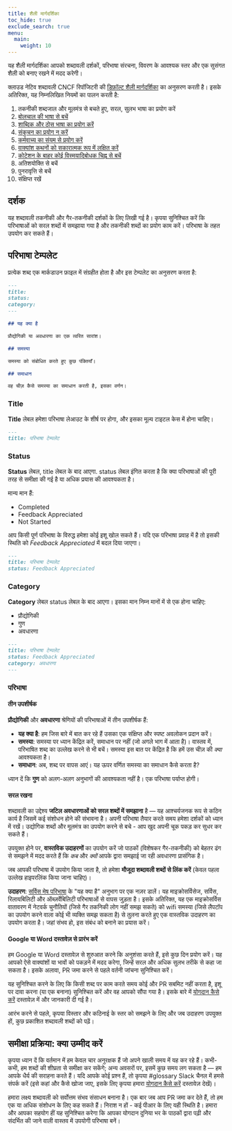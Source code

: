 ```yaml
---
title: शैली मार्गदर्शिका
toc_hide: true
exclude_search: true
menu:
  main:
    weight: 10
---
```


यह शैली मार्गदर्शिका आपको शब्दावली दर्शकों, परिभाषा संरचना, विवरण के आवश्यक स्तर और एक सुसंगत शैली को बनाए रखने में मदद करेगी।

क्लाउड नेटिव शब्दावली CNCF रिपॉजिटरी की [डिफ़ॉल्ट शैली मार्गदर्शिका](https://github.com/cncf/foundation/blob/master/style-guide.md) का अनुसरण करती है। इसके अतिरिक्त, यह निम्नलिखित नियमों का पालन करती है:

1. तकनीकी शब्दजाल और मूलमंत्र से बचते हुए, सरल, सुलभ भाषा का प्रयोग करें
2. [बोलचाल की भाषा से बचें](https://en.wikipedia.org/wiki/Colloquialism)
3. [शाब्दिक और ठोस भाषा का प्रयोग करें](http://guidetogrammar.org/grammar/composition/abstract.htm)
4. [संकुचन का प्रयोग न करें](https://en.wikipedia.org/wiki/Contraction_(grammar))
5. [कर्मवाच्य का संयम से प्रयोग करें](https://www.ef.com/ca/english-resources/english-grammar/passive-voice/)
6. [वाक्यांश कथनों को सकारात्मक रूप में लक्षित करें](https://examples.yourdictionary.com/positive-sentence-examples.html) 
7. [कोटेशन के बाहर कोई विस्मयादिबोधक चिह्न से बचें](https://www.grammarly.com/blog/exclamation-mark/)
8. अतिशयोक्ति से बचें
9. पुनरावृत्ति से बचें
10. संक्षिप्त रखें

## दर्शक

यह शब्दावली तकनीकी और गैर-तकनीकी दर्शकों के लिए लिखी गई है। कृपया सुनिश्चित करें कि परिभाषाओं को सरल शब्दों में समझाया गया है और तकनीकी शब्दों का प्रयोग काम करें। परिभाषा के तहत उपयोग कर सकते हैं।

## परिभाषा टेम्पलेट

प्रत्येक शब्द एक मार्कडाउन फ़ाइल में संग्रहीत होता है और इस टेम्पलेट का अनुसरण करता है:

```md
---
title: 
status: 
category: 
---

## यह क्या है

प्रौद्योगिकी या अवधारणा का एक त्वरित सारांश।

## समस्या

समस्या को संबोधित करते हुए कुछ पंक्तियाँ।

## समाधान

वह चीज़ कैसे समस्या का समाधान करती है, इसका वर्णन।
```

### Title

**Title** लेबल हमेशा परिभाषा लेआउट के शीर्ष पर होगा, और इसका मूल्य टाइटल केस में होना चाहिए।

```md
---
title: परिभाषा टेम्पलेट
```

### Status

**Status** लेबल, title लेबल के बाद आएगा. status लेबल इंगित करता है कि क्या परिभाषाओं की पूरी तरह से समीक्षा की गई है या अधिक प्रयास की आवश्यकता है।

मान्य मान हैं:

- Completed
- Feedback Appreciated 
- Not Started

आप किसी पूर्ण परिभाषा के विरुद्ध हमेशा कोई इशू खोल सकते हैं। यदि एक परिभाषा प्रवाह में है तो इसकी स्थिति को *Feedback Appreciated* में बदल दिया जाएगा।

```md
---
title: परिभाषा टेम्पलेट
status: Feedback Appreciated
```

### Category

**Category** लेबल status लेबल के बाद आएगा। इसका मान निम्न मानों में से एक होना चाहिए:

- प्रौद्योगिकी
- गुण
- अवधारणा

```md
---
title: परिभाषा टेम्पलेट
status: Feedback Appreciated
category: अवधारणा
---
```

### परिभाषा

#### तीन उपशीर्षक

**प्रौद्योगिकी** और **अवधारणा** श्रेणियों की परिभाषाओं में तीन उपशीर्षक हैं:

- **यह क्या है**: हम जिस बारे में बात कर रहे हैं उसका एक संक्षिप्त और स्पष्ट अवलोकन प्रदान करें।
- **समस्या**: समस्या पर ध्यान केंद्रित करें, समाधान पर नहीं (जो अगले भाग में आता है)। वास्तव में, परिभाषित शब्द का उल्लेख करने से भी बचें। समस्या इस बात पर केंद्रित है कि हमें उस चीज़ की *क्या* आवश्यकता है। 
- **समाधान**: अब, शब्द पर वापस आएं। यह ऊपर वर्णित समस्या का समाधान कैसे करता है?

ध्यान दें कि **गुण** को अलग-अलग अनुभागों की आवश्यकता नहीं है। एक परिभाषा पर्याप्त होगी।

#### सरल रखना

शब्दावली का उद्देश्य **जटिल अवधारणाओं को सरल शब्दों में समझाना** है — यह आश्चर्यजनक रूप से कठिन कार्य है जिसमें कई संशोधन होने की संभावना है। अपनी परिभाषा तैयार करते समय हमेशा दर्शकों को ध्यान में रखें। उद्योगिक शब्दों और मूलमंत्र का उपयोग करने से बचे - आप खुद अपनी चूक पकड़ कर सुधर कर सकते हैं।

उपयुक्त होने पर, **वास्तविक उदाहरणों** का उपयोग करें जो पाठकों (विशेषकर गैर-तकनीकी) को बेहतर ढंग से समझने में मदद करते हैं कि *कब* और *क्यों* आपके द्वारा समझाई जा रही अवधारणा प्रासंगिक है।

जब आपकी परिभाषा में उपयोग किया जाता है, तो हमेशा **मौजूदा शब्दावली शब्दों से लिंक करें** (केवल पहला उल्लेख हाइपरलिंक किया जाना चाहिए)।

**उदाहरण**: [सर्विस मेष परिभाषा](https://glossary.cncf.io/service_mesh/) के "यह क्या है" अनुभाग पर एक नज़र डालें। यह माइक्रोसर्विसेज, सर्विस, रिलायबिलिटी और ऑब्ज़र्वेबिलिटी परिभाषाओं से वापस जुड़ता है। इसके अतिरिक्त, यह एक माइक्रोसर्विस वातावरण में नेटवर्क चुनौतियों (जिसे गैर तकनिकी लोग नहीं समझ सकते) को wifi समस्या (जिसे लैपटॉप का उपयोग करने वाला कोई भी व्यक्ति समझ सकता है) से तुलना करते हुए एक वास्तविक उदाहरण का उपयोग करता है। जहां संभव हो, इस संबंध को बनाने का प्रयास करें। 

#### Google या Word दस्तावेज़ से प्रारंभ करें

हम Google या Word दस्तावेज़ से शुरुआत करने कि अनुशंसा करते हैं, इसे कुछ दिन प्रयोग करें। यह आपको ऐसे वाक्यांशों या भावों को पकड़ने में मदद करेगा, जिन्हें सरल और अधिक सुलभ तरीके से कहा जा सकता है। इसके अलावा, PR जमा करने से पहले वर्तनी जांचना सुनिश्चित करें।

यह सुनिश्चित करने के लिए कि किसी शब्द पर काम करते समय कोई और PR सबमिट नहीं करता है, इशू पर दावा करना (या एक बनाना) सुनिश्चित करें और वह आपको सौंपा गया है।  इसके बारे में [योगदान कैसे करें](https://glossary.cncf.io/contribute/) दस्तावेज़ में और जानकारी दी गई है।

आरंभ करने से पहले, कृपया विस्तार और कठिनाई के स्तर को समझने के लिए और जब उदाहरण उपयुक्त हों, कुछ प्रकाशित शब्दावली शब्दों को पढ़ें।


## समीक्षा प्रक्रिया: क्या उम्मीद करें

कृपया ध्यान दें कि वर्तमान में हम केवल चार अनुरक्षक हैं जो अपने खाली समय में यह कर रहे हैं। कभी-कभी, हम शब्दों की शीघ्रता से समीक्षा कर सकेंगे; अन्य अवसरों पर, इसमें कुछ समय लग सकता है — हम आपके धैर्य की सराहना करते हैं। यदि आपके कोई प्रश्न हैं, तो कृपया #glossary Slack चैनल में हमसे संपर्क करें (इसे कहां और कैसे खोजा जाए, इसके लिए कृपया हमारा [योगदान कैसे करें](https://glossary.cncf.io/contribute/) दस्तावेज़ देखें)।

हमारा लक्ष्य शब्दावली को सर्वोत्तम संभव संसाधन बनाना है। एक बार जब आप PR जमा कर देते हैं, तो हम एक या अधिक संशोधन के लिए कह सकते हैं। निराश न हों - कई पीआर के लिए यही स्थिति है। हमारा और आपका सहयोग हीं यह सुनिश्चित करेगा कि आपका योगदान दुनिया भर के पाठकों द्वारा पढ़ी और संदर्भित की जाने वाली वास्तव में उपयोगी परिभाषा बनें।

